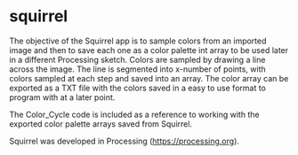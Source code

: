 # squirrel
The objective of the Squirrel app is to sample colors from an imported image and then to save each one as a color palette int array to be used later in a different Processing sketch. Colors are sampled by drawing a line across the image. The line is segmented into x-number of points, with colors sampled at each step and saved into an array. The color array can be exported as a TXT file with the colors saved in a easy to use format to program with at a later point.

The Color_Cycle code is included as a reference to working with the exported color palette arrays saved from Squirrel.

Squirrel was developed in Processing (https://processing.org).

